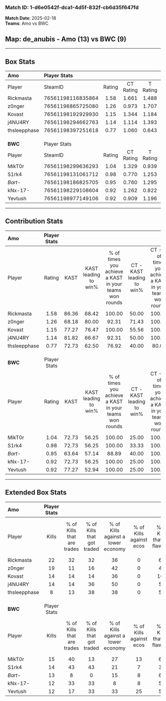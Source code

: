 ### Match ID: 1-d6e0542f-dca1-4d5f-832f-cb6d35f647fd  
**Match Date**: 2025-02-18  
**Teams**: Amo vs BWC  

## **Map**: de_anubis - Amo (13) vs BWC (9)  
---  

## Box Stats  

| **Amo**      | Player Stats      |        |           |          |       |      |       |         |        |      |     |
| :- | :- | :-: | :-: | :-: | :-: | :-: | :-: | :-: | :-: | :-: | :-: |
| Player       | SteamID           | Rating | CT Rating | T Rating | KAST  | ADR  | Kills | Assists | Deaths | K/D  | HS% |
| Rickmasta    | 76561198116835864 |  1.58  |   1.661   |  1.488   | 86.36 | 83.7 |  22   |    4    |   11   | 2.00 | 59  |
| z0nger       | 76561198865725080 |  1.26  |   0.973   |  1.707   | 68.18 | 96.4 |  19   |    7    |   16   | 1.19 | 31  |
| Kovast       | 76561198192929930 |  1.15  |   1.344   |  1.184   | 77.27 | 76.9 |  14   |    4    |   12   | 1.17 | 14  |
| j4NU4RY      | 76561198294662763 |  1.14  |   1.114   |  1.393   | 81.82 | 70.6 |  14   |    5    |   13   | 1.08 | 85  |
| thsleepphase | 76561198397251618 |  0.77  |   1.060   |  0.643   | 72.73 | 57.3 |   8   |    5    |   14   | 0.57 | 62  |
|              |                   |        |           |          |       |      |       |         |        |      |     |
|              |                   |        |           |          |       |      |       |         |        |      |     |
|              |                   |        |           |          |       |      |       |         |        |      |     |
| **BWC**      | Player Stats      |        |           |          |       |      |       |         |        |      |     |
| Player       | SteamID           | Rating | CT Rating | T Rating | KAST  | ADR  | Kills | Assists | Deaths | K/D  | HS% |
| MikT0r       | 76561198299636293 |  1.04  |   1.329   |  0.939   | 72.73 | 67.6 |  15   |    2    |   15   | 1.00 | 40  |
| S1rk4        | 76561198131061712 |  0.98  |   0.770   |  1.253   | 72.73 | 67.5 |  14   |    2    |   16   | 0.88 | 57  |
| _Bart-_      | 76561198186825705 |  0.95  |   0.760   |  1.295   | 63.64 | 79.0 |  13   |    6    |   15   | 0.87 | 76  |
| kNx-17-      | 76561198229108604 |  0.92  |   1.262   |  0.822   | 72.73 | 58.3 |  12   |    3    |   14   | 0.86 | 33  |
| Yevtush      | 76561198977149106 |  0.92  |   0.909   |  1.196   | 77.27 | 67.7 |  12   |    4    |   17   | 0.71 | 50  |
---  

## Contribution Stats  

| **Amo**      | Player Stats |       |                      |                                                        |                           |                                                             |                          |                                                            |
| :- | :-: | :-: | :-: | :-: | :-: | :-: | :-: | :-: |
| Player       |    Rating    | KAST  | KAST leading to win% | % of times you achieve a KAST in your teams won rounds | CT - KAST leading to win% | CT - % of times you achieve a KAST in your teams won rounds | T - KAST leading to win% | T - % of times you achieve a KAST in your teams won rounds |
| Rickmasta    |     1.58     | 86.36 |        68.42         |                         100.00                         |           50.00           |                           100.00                            |          88.89           |                           100.00                           |
| z0nger       |     1.26     | 68.18 |        80.00         |                         92.31                          |           71.43           |                           100.00                            |          87.50           |                           87.50                            |
| Kovast       |     1.15     | 77.27 |        76.47         |                         100.00                         |           55.56           |                           100.00                            |          100.00          |                           100.00                           |
| j4NU4RY      |     1.14     | 81.82 |        66.67         |                         92.31                          |           50.00           |                           100.00                            |          87.50           |                           87.50                            |
| thsleepphase |     0.77     | 72.73 |        62.50         |                         76.92                          |           40.00           |                            80.00                            |          100.00          |                           75.00                            |
|              |              |       |                      |                                                        |                           |                                                             |                          |                                                            |
|              |              |       |                      |                                                        |                           |                                                             |                          |                                                            |
|              |              |       |                      |                                                        |                           |                                                             |                          |                                                            |
| **BWC**      | Player Stats |       |                      |                                                        |                           |                                                             |                          |                                                            |
| Player       |    Rating    | KAST  | KAST leading to win% | % of times you achieve a KAST in your teams won rounds | CT - KAST leading to win% | CT - % of times you achieve a KAST in your teams won rounds | T - KAST leading to win% | T - % of times you achieve a KAST in your teams won rounds |
| MikT0r       |     1.04     | 72.73 |        56.25         |                         100.00                         |           25.00           |                           100.00                            |          87.50           |                           100.00                           |
| S1rk4        |     0.98     | 72.73 |        56.25         |                         100.00                         |           33.33           |                           100.00                            |          70.00           |                           100.00                           |
| _Bart-_      |     0.95     | 63.64 |        57.14         |                         88.89                          |           40.00           |                           100.00                            |          66.67           |                           85.71                            |
| kNx-17-      |     0.92     | 72.73 |        56.25         |                         100.00                         |           25.00           |                           100.00                            |          87.50           |                           100.00                           |
| Yevtush      |     0.92     | 77.27 |        52.94         |                         100.00                         |           25.00           |                           100.00                            |          77.78           |                           100.00                           |
---  

## Extended Box Stats  

| **Amo**      | Player Stats |                            |                            |                                    |                         |                              |                                 |        |                             |                                     |                          |                               |                            |
| :- | :-: | :-: | :-: | :-: | :-: | :-: | :-: | :-: | :-: | :-: | :-: | :-: | :-: |
| Player       |    Kills     | % of Kills that are trades | % of Kills that got traded | % of Kills against a lower economy | % of Kills against ecos | % of Kills that are flawless | % of Kills that are close duels | Deaths | % of Deaths that get traded | % of Deaths against a lower economy | % of Deaths against ecos | % of Deaths that are flawless | % of Deaths that are close |
| Rickmasta    |      22      |             32             |             32             |                 36                 |            0            |              64              |                5                |   11   |              0              |                 36                  |            0             |              36               |             0              |
| z0nger       |      19      |             11             |             16             |                 42                 |            0            |              42              |                5                |   16   |             13              |                 31                  |            0             |              63               |             6              |
| Kovast       |      14      |             14             |             14             |                 36                 |            0            |             100              |                0                |   12   |             42              |                 25                  |            0             |              50               |             17             |
| j4NU4RY      |      14      |             14             |             36             |                 50                 |            0            |              57              |                0                |   13   |             38              |                 31                  |            0             |              85               |             0              |
| thsleepphase |      8       |             13             |             38             |                 38                 |            0            |              50              |                0                |   14   |             29              |                 29                  |            0             |              57               |             21             |
|              |              |                            |                            |                                    |                         |                              |                                 |        |                             |                                     |                          |                               |                            |
|              |              |                            |                            |                                    |                         |                              |                                 |        |                             |                                     |                          |                               |                            |
|              |              |                            |                            |                                    |                         |                              |                                 |        |                             |                                     |                          |                               |                            |
| **BWC**      | Player Stats |                            |                            |                                    |                         |                              |                                 |        |                             |                                     |                          |                               |                            |
| Player       |    Kills     | % of Kills that are trades | % of Kills that got traded | % of Kills against a lower economy | % of Kills against ecos | % of Kills that are flawless | % of Kills that are close duels | Deaths | % of Deaths that get traded | % of Deaths against a lower economy | % of Deaths against ecos | % of Deaths that are flawless | % of Deaths that are close |
| MikT0r       |      15      |             40             |             13             |                 27                 |           13            |              67              |                7                |   15   |             20              |                 13                  |            0             |              73               |             7              |
| S1rk4        |      14      |             43             |             43             |                 21                 |            7            |              36              |               21                |   16   |             13              |                 19                  |            6             |              69               |             0              |
| _Bart-_      |      13      |             8              |             0              |                 15                 |            8            |              69              |                0                |   15   |             33              |                 20                  |            0             |              47               |             7              |
| kNx-17-      |      12      |             33             |             33             |                 8                  |            8            |              58              |                8                |   14   |             29              |                 21                  |            0             |              64               |             0              |
| Yevtush      |      12      |             17             |             33             |                 33                 |           25            |              58              |                8                |   17   |             35              |                 29                  |            12            |              65               |             0              |
